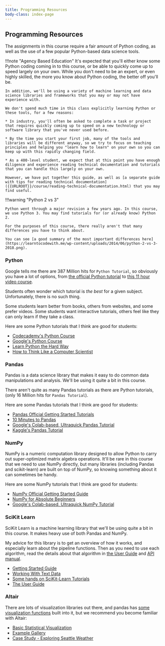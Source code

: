 ```yaml
---
title: Programming Resources
body-class: index-page
---
```


## Programming Resources

The assignments in this course require a fair amount of Python coding, as well as the use of a few popular Python-based data science tools. 

!!!note "Agency Based Education"
	It's expected that you'll either know some Python coding coming in to this course, or be able to quickly come up to speed largely on your own. While you don't need to be an expert, or even highly skilled, the more you know about Python coding, the better off you'll be.

	In addition, we'll be using a variety of machine learning and data science libraries and frameworks that you may or may not have experience with.

	We don't spend much time in this class explicitly learning Python or these tools, for a few reasons:

	* In industry, you'll often be asked to complete a task or project that requires quickly coming up to speed on a new technology or software library that you've never used before.

	* By the time you start your first job, many of the tools and libraries will be different anyway, so we try to focus on teaching principles and helping you "learn how to learn" on your own so you can keep up with this rapidly changing field.

	* As a 400-level student, we expect that at this point you have enough diligence and experience reading technical documentation and tutorials that you can handle this largely on your own.

	However, we have put together this guide, as well as [a separate guide with tips for reading technical documentation]({{URLROOT}}/course/reading-technical-documentation.html) that you may find useful.

!!!warning "Python 2 vs 3"

	Python went through a major revision a few years ago. In this course, we use Python 3. You may find tutorials for (or already know) Python 2. 

	For the purposes of this course, there really aren't that many differences you have to think about. 

	You can see [a good summary of the most important differences here](https://learntocodewith.me/wp-content/uploads/2014/06/python-2-vs-3-2018.png).

### Python

Google tells me there are 387 Million hits for `Python Tutorial`, so obviously you have a lot of options, from [the official Python tutorial](https://docs.python.org/3/tutorial/) to [this 11 hour video course](https://www.youtube.com/watch?v=WGJJIrtnfpk).

Students often wonder which tutorial is *the best* for a given subject. Unfortunately, there is no such thing. 

Some students learn better from books, others from websites, and some prefer videos. Some students want interactive tutorials, others feel like they can only learn if they take a class.

Here are some Python tutorials that I think are good for students:

- [Codecademy's Python Course](https://www.codecademy.com/catalog/language/python)
- [Google's Python Course](https://developers.google.com/edu/python/)
- [Learn Python the Hard Way](https://learnpythonthehardway.org/python3/)
- [How to Think Like a Computer Scientist](http://openbookproject.net/thinkcs/python/english3e/)

### Pandas

Pandas is a data science library that makes it easy to do common data manipulations and analysis. We'll be using it quite a bit in this course. 

There aren't quite as many Pandas tutorials as there are Python tutorials, (only 16 Million hits for `Pandas Tutorial`). 

Here are some Pandas tutorials that I think are good for students:

- [Pandas Official Getting Started Tutorials](https://pandas.pydata.org/docs/getting_started/intro_tutorials/index.html)
- [10 Minutes to Pandas](https://pandas.pydata.org/docs/user_guide/10min.html)
- [Google's Colab-based, Ultraquick Pandas Tutorial](https://colab.research.google.com/github/google/eng-edu/blob/master/ml/cc/exercises/pandas_dataframe_ultraquick_tutorial.ipynb)
- [Kaggle's Pandas Tutorial](https://www.kaggle.com/learn/pandas)

### NumPy

NumPy is a numeric computation library designed to allow Python to carry out super-optimized matrix algebra operations. It'll be rare in this course that we need to use NumPy directly, but many libraries (including Pandas and scikit-learn) are built on top of NumPy, so knowing something about it can sometimes be handy.

Here are some NumPy tutorials that I think are good for students:

- [NumPy Official Getting Started Guide](https://numpy.org/devdocs/user/absolute_beginners.html)
- [NumPy for Absolute Beginners](https://numpy.org/doc/stable/user/absolute_beginners.html)
- [Google's Colab-based, Ultraquick NumPy Tutorial](https://colab.research.google.com/github/google/eng-edu/blob/master/ml/cc/exercises/numpy_ultraquick_tutorial.ipynb)

### SciKit Learn

SciKit Learn is a machine learning library that we'll be using quite a bit in this course. It makes heavy use of both Pandas and NumPy. 

My advice for this library is to get an overview of how it works, and especially learn about the pipeline functions. Then as you need to use each algorithm, read the details about that algorithm in [the User Guide](https://scikit-learn.org/stable/user_guide.html#) and [API manual](https://scikit-learn.org/stable/modules/classes.html).

- [Getting Started Guide](https://scikit-learn.org/stable/getting_started.html)
- [Working With Text Data](https://scikit-learn.org/stable/tutorial/text_analytics/working_with_text_data.html#)
- [Some hands on SciKit-Learn Tutorials](https://scikit-learn.org/stable/tutorial/index.html)
- [The User Guide](https://scikit-learn.org/stable/user_guide.html#)

### Altair

There are lots of visualization libraries out there, and pandas has [some visualization functions](https://pandas.pydata.org/pandas-docs/stable/user_guide/visualization.html) built into it, but we recommend you become familiar with Altair:

- [Basic Statistical Visualization](https://altair-viz.github.io/getting_started/starting.html)
- [Example Gallery](https://altair-viz.github.io/gallery/index.html)
- [Case Study - Exploring Seattle Weather](https://altair-viz.github.io/case_studies/exploring-weather.html)